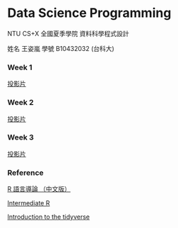 # Data Science Programming

NTU CS+X 全國夏季學院 資料科學程式設計

姓名 王姿嵐
學號 B10432032 (台科大)

### Week 1
[投影片](https://goo.gl/uGUiJk)

### Week 2
[投影片](https://goo.gl/UCtgwF)

### Week 3
[投影片](https://goo.gl/)




### Reference
[R 語言導論 （中文版）](https://goo.gl/ECWnBJ)

[Intermediate R](https://goo.gl/Y5xvxs)

[Introduction to the tidyverse](https://goo.gl/ggAUva)

